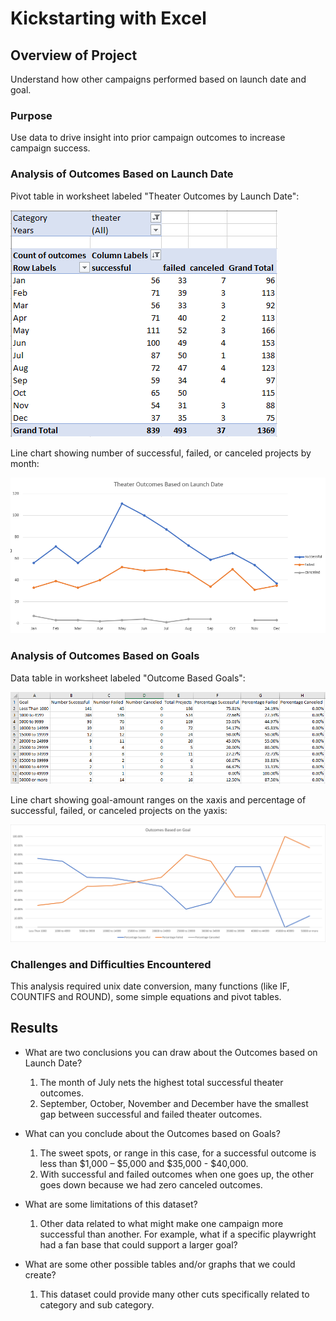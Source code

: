 # Kickstarting with Excel

## Overview of Project

Understand how other campaigns performed based on launch date and goal. 

### Purpose
Use data to drive insight into prior campaign outcomes to increase campaign success. 

### Analysis of Outcomes Based on Launch Date

Pivot table in worksheet labeled "Theater Outcomes by Launch Date":

![Parent Category Outcomes.png](https://github.com/krisnagoda/kickstarter-analysis/blob/5546f68f30a49dd57dfb42bc90d6f2a46d5f20b5/Theater_Outcomes_vs_Launch_Pivot.png)

Line chart showing number of successful, failed, or canceled projects by month:

![Parent Category Outcomes.png](https://github.com/krisnagoda/kickstarter-analysis/blob/5546f68f30a49dd57dfb42bc90d6f2a46d5f20b5/Theater_Outcomes_vs_Launch.png)

### Analysis of Outcomes Based on Goals

Data table in worksheet labeled "Outcome Based Goals":

![Outcome_Based_Goals_Data.png](https://github.com/krisnagoda/kickstarter-analysis/blob/29b5752e4fde6296e7323598f8e077c21c1e4b48/Outcome_Based_Goals_Data.png)

Line chart showing goal-amount ranges on the xaxis and percentage of successful, failed, or canceled projects on the yaxis:

![Outcomes_vs_Goals.png](https://github.com/krisnagoda/kickstarter-analysis/blob/8e5ae125d74f39fcc1b0dd17e29e47116d9653c6/Outcomes_vs_Goals.png)

### Challenges and Difficulties Encountered

This analysis required unix date conversion, many functions (like IF, COUNTIFS and ROUND), some simple equations and pivot tables. 

## Results

- What are two conclusions you can draw about the Outcomes based on Launch Date?

  1. The month of July nets the highest total successful theater outcomes.
  2. September, October, November and December have the smallest gap between successful and failed theater outcomes.

- What can you conclude about the Outcomes based on Goals?

  1. The sweet spots, or range in this case, for a successful outcome is less than $1,000 – $5,000 and $35,000 - $40,000.
  2. With successful and failed outcomes when one goes up, the other goes down because we had zero canceled outcomes.

- What are some limitations of this dataset?

  1. Other data related to what might make one campaign more successful than another. For example, what if a specific playwright had a fan base that could support a larger goal?

- What are some other possible tables and/or graphs that we could create?

  1. This dataset could provide many other cuts specifically related to category and sub category.
